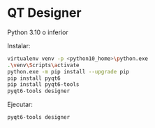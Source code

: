 # QT Designer

Python 3.10 o inferior

Instalar:
```bash
virtualenv venv -p <python10_home>\python.exe
.\venv\Scripts\activate
python.exe -m pip install --upgrade pip
pip install pyqt6
pip install pyqt6-tools
pyqt6-tools designer
```

Ejecutar:
```bash
pyqt6-tools designer
```
